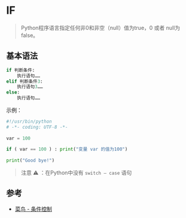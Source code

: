 # IF

> Python程序语言指定任何非0和非空（null）值为true，0 或者 null为false。

## 基本语法

```py
if 判断条件:
    执行语句……
elif 判断条件3:
    执行语句3……
else:
    执行语句……
```

示例：

```py
#!/usr/bin/python 
# -*- coding: UTF-8 -*-
 
var = 100 
 
if ( var == 100 ) : print("变量 var 的值为100") 
 
print("Good bye!")
```

> 注意 ⚠️ ：在Python中没有 `switch – case` 语句

## 参考

- [菜鸟 - 条件控制](http://www.runoob.com/python3/python3-conditional-statements.html)